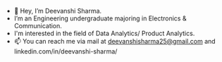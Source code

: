 - 👋 Hey, I’m Deevanshi Sharma. 
- I’m an Engineering undergraduate majoring in Electronics & Communication.
- I'm  interested in the field of Data Analytics/ Product Analytics.
- 📫 You can reach me via mail at deevanshisharma25@gmail.com and linkedin.com/in/deevanshi-sharma/

<!---
DeevanshiSharma/DeevanshiSharma is a ✨ special ✨ repository because its `README.md` (this file) appears on your GitHub profile.
You can click the Preview link to take a look at your changes.
--->
